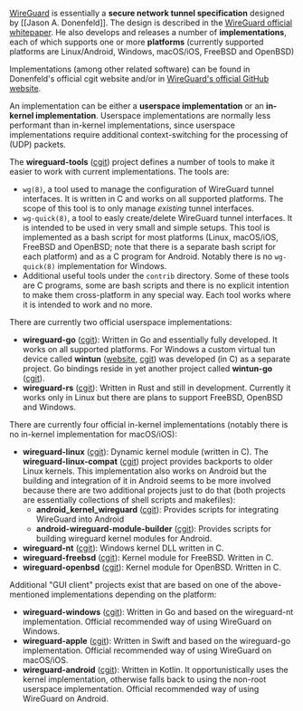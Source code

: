 [WireGuard](https://www.wireguard.com/) is essentially a **secure network tunnel specification** designed by [[Jason A. Donenfeld]]. The design is described in the [WireGuard official whitepaper](https://www.wireguard.com/papers/wireguard.pdf). He also develops and releases a number of **implementations**, each of which supports one or more **platforms** (currently supported platforms are Linux/Android, Windows, macOS/iOS, FreeBSD and OpenBSD)

Implementations (among other related software) can be found in Donenfeld's official cgit website and/or in [WireGuard's official GitHub website](https://github.com/WireGuard).

An implementation can be either a **userspace implementation** or an **in-kernel implementation**. Userspace implementations are normally less performant than in-kernel implementations, since userspace implementations require additional context-switching for the processing of (UDP) packets.

The **wireguard-tools** ([cgit](https://git.zx2c4.com/wireguard-tools)) project defines a number of tools to make it easier to work with current implementations. The tools are:

- `wg(8)`, a tool used to manage the configuration of WireGuard tunnel interfaces. It is written in C and works on all supported platforms. The scope of this tool is to only manage _existing_ tunnel interfaces.
- `wg-quick(8)`, a tool to easly create/delete WireGuard tunnel interfaces. It is intended to be used in very small and simple setups. This tool is implemented as a bash script for most platforms (Linux, macOS/iOS, FreeBSD and OpenBSD; note that there is a separate bash script for each platform) and as a C program for Android. Notably there is no `wg-quick(8)` implementation for Windows.
- Additional useful tools under the `contrib` directory. Some of these tools are C programs, some are bash scripts and there is no explicit intention to make them cross-platform in any special way. Each tool works where it is intended to work and no more.

There are currently two official userspace implementations:

- **wireguard-go** ([cgit](https://git.zx2c4.com/wireguard-go)): Written in Go and essentially fully developed. It works on all supported platforms. For Windows a custom virtual tun device called **wintun** ([website](https://www.wintun.net/), [cgit](https://git.zx2c4.com/wintun)) was developed (in C) as a separate project. Go bindings reside in yet another project called **wintun-go** ([cgit](https://git.zx2c4.com/wintun-go)).
- **wireguard-rs** ([cgit](https://git.zx2c4.com/wireguard-rs/)): Written in Rust and still in development. Currently it works only in Linux but there are plans to support FreeBSD, OpenBSD and Windows.

There are currently four official in-kernel implementations (notably there is no in-kernel implementation for macOS/iOS):

- **wireguard-linux** ([cgit](https://git.zx2c4.com/wireguard-linux)): Dynamic kernel module (written in C). The **wireguard-linux-compat** ([cgit](https://git.zx2c4.com/wireguard-linux-compat)) project provides backports to older Linux kernels. This implementation also works on Android but the building and integration of it in Android seems to be more involved because there are two additional projects just to do that (both projects are essentially collections of shell scripts and makefiles):
  - **android_kernel_wireguard** ([cgit](https://git.zx2c4.com/android_kernel_wireguard)): Provides scripts for integrating WireGuard into Android
  - **android-wireguard-module-builder** ([cgit](https://git.zx2c4.com/android-wireguard-module-builder)): Provides scripts for building wireguard kernel modules for Android.
- **wireguard-nt** ([cgit](https://git.zx2c4.com/wireguard-nt/)): Windows kernel DLL written in C.
- **wireguard-freebsd** ([cgit](https://git.zx2c4.com/wireguard-freebsd)): Kernel module for FreeBSD. Written in C.
- **wireguard-openbsd** ([cgit](https://git.zx2c4.com/wireguard-openbsd)): Kernel module for OpenBSD. Written in C.

Additional "GUI client" projects exist that are based on one of the above-mentioned implementations depending on the platform:

- **wireguard-windows** ([cgit](https://git.zx2c4.com/wireguard-windows)): Written in Go and based on the wireguard-nt implementation. Official recommended way of using WireGuard on Windows.
- **wireguard-apple** ([cgit](https://git.zx2c4.com/wireguard-apple)): Written in Swift and based on the wireguard-go implementation. Official recommended way of using WireGuard on macOS/iOS.
- **wireguard-android** ([cgit](https://git.zx2c4.com/wireguard-android)): Written in Kotlin. It opportunistically uses the kernel implementation, otherwise falls back to using the non-root userspace implementation. Official recommended way of using WireGuard on Android.